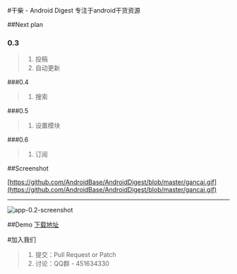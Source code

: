 #干柴 - Android Digest
专注于android干货资源

##Next plan

### 0.3
> 1. 投稿
> 2. 自动更新

###0.4
> 1. 搜索

###0.5
> 1. 设置模块

###0.6
> 1. 订阅

##Screenshot

[https://github.com/AndroidBase/AndroidDigest/blob/master/gancai.gif](https://github.com/AndroidBase/AndroidDigest/blob/master/gancai.gif)

----------

![app-0.2-screenshot](https://raw.githubusercontent.com/openproject/AndroidDigest/master/release/screenshot-0.2.png)

##Demo
[下载地址](https://raw.githubusercontent.com/openproject/AndroidDigest/master/release/app-release-0.2.apk)

#加入我们
> 1. 提交：Pull Request or Patch
> 2. 讨论：QQ群 - 451634330
